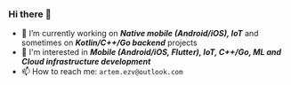 ### Hi there 👋

- 🔭 I’m currently working on ***Native mobile (Android/iOS), IoT*** and sometimes on ***Kotlin/C++/Go backend*** projects
- 🌱 I'm interested in ***Mobile (Android/iOS, Flutter), IoT, C++/Go, ML and Cloud infrastructure development***
- 📫 How to reach me: `artem.ezv@outlook.com`

<!--
**aezvenkov/aezvenkov** is a ✨ _special_ ✨ repository because its `README.md` (this file) appears on your GitHub profile.

Here are some ideas to get you started:

...
- 🌱 I’m currently learning ...
- 👯 I’m looking to collaborate on ...
- 🤔 I’m looking for help with ...
- 💬 Ask me about ...
- 📫 How to reach me: ...
- 😄 Pronouns: ...
- ⚡ Fun fact: ...
-->
